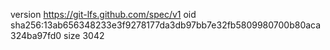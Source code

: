version https://git-lfs.github.com/spec/v1
oid sha256:13ab656348233e3f9278177da3db97bb7e32fb5809980700b80aca324ba97fd0
size 3042
